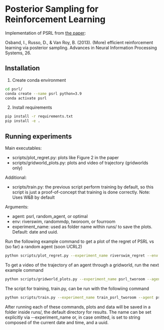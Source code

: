 # Posterior Sampling for Reinforcement Learning

Implementation of PSRL from [the paper](https://proceedings.neurips.cc/paper/2013/hash/6a5889bb0190d0211a991f47bb19a777-Abstract.html):

Osband, I., Russo, D., & Van Roy, B. (2013). (More) efficient reinforcement learning via posterior sampling. Advances in Neural Information Processing Systems, 26.

## Installation

1. Create conda environment

```bash
cd psrl/
conda create --name psrl python=3.9
conda activate psrl
```

2. Install requirements

```bash
pip install -r requirements.txt
pip install -e .
```


## Running experiments

Main executables:
* scripts/plot_regret.py: plots like Figure 2 in the paper
* scripts/gridworld_plots.py: plots and video of trajectory (gridworlds only)

Additional:
* scripts/train.py: the previous script perform training by default, so this script is just a proof-of-concept that training is done correctly. Note: Uses W&B by default

Arguments:
* agent: psrl, random_agent, or optimal
* env: riverswim, randommdp, tworoom, or fourroom
* experiment_name: used as folder name within runs/ to save the plots. Default: date and uuid.


Run the following example command to get a plot of the regret of PSRL vs (so far) a random agent (soon UCRL2)

```bash
python scripts/plot_regret.py --experiment_name riverswim_regret --env riverswim --max_steps 10000
```

To get a video of the trajectory of an agent through a gridworld, run the next example command

```bash
python scripts/gridworld_plots.py --experiment_name psrl_tworoom --agent psrl --env tworoom
```

The script for training, train.py, can be run with the followiing command


```bash
python scripts/train.py --experiment_name train_psrl_tworoom --agent psrl --env tworoom
```

After running each of these commands, plots and data will be saved in a folder inside runs/, the default directory for results. The name can be set explicitly via --experiment_name or, in case omitted, is set to string composed of the current date and time, and a uuid.

